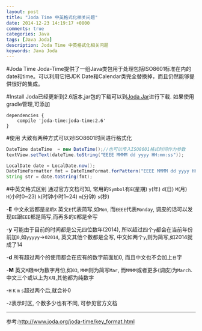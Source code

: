 ```yaml
---
layout: post
title: "Joda Time 中英格式化相关问题"
date: 2014-12-23 14:19:17 +0800
comments: true
categories: Java
tags: [Java Joda]
description: Joda Time 中英格式化相关问题
keywords: Java Joda
---
```

#Joda Time
Joda-Time提供了一组Java类包用于处理包括ISO8601标准在内的date和time。可以利用它把JDK Date和Calendar类完全替换掉，而且仍然能够提供很好的集成。  

#Install
Joda已经更新到2.6版本,jar包的下载可以到[Joda Jar](https://github.com/JodaOrg/joda-time/releases/tag/v2.6)进行下载.
如果使用gradle管理,可添加  
```
dependencies {
    compile 'joda-time:joda-time:2.6'
}
```
<!--more-->
#使用
大致有两种方式可以对ISO8601时间进行格式化
```Java
DateTime dateTime  = new DateTime();//也可以传入ISO8601格式时间作为参数
textView.setText(dateTime.toString("EEEE MMMM dd yyyy HH:mm:ss"));
```
```Java
LocalDate date = LocalDate.now();
DateTimeFormatter fmt = DateTimeFormat.forPattern("EEEE MMMM dd yyyy HH:mm:ss");
String str = date.toString(fmt);
```

#中英文格式区别
通过官方文档可知, 常用的`Symbol`有`E`(星期) `y`(年) `d`(日) `M`(月) `H`(小时0~23) `k`(时钟小时1~24) `m`(分钟) `s`(秒)

-**E** 中文永远都是`星期X` 英文`E`代表简写,如`Mon`, 而`EEEE`代表`Monday`, 调皮的话可以发现`EE`跟`EEE`都是简写,而再多的`E`都是全写

-**y** 可能由于目前的时间都是公元四位数年(2014), 所以超过四个`y`都会在当前年份前加`0`,如`yyyyy`->`02014`, 英文其他个数都是全写, 中文如两个`y`,则为简写,如2014就成了14

-**d** 所有超过两个的使用都会在应有的数字前面加0, 而且中文也不会加上`日`字

-**M** 英文`M`跟`MM`为数字月份,如`03`, `MMM`则为简写`Mar`, 而`MMMM`或者更多(调皮)为`March`. 中文三个或以上为`X月`,其他都为纯数字

-`H` `K` `m` `s`超过两个后,就会补0

-`Z`表示时区, 个数多少也有不同, 可参见官方文档


------------------
参考:http://www.joda.org/joda-time/key_format.html



